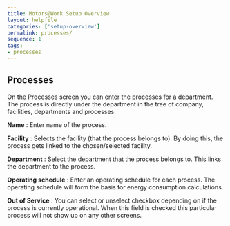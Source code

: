 ```yaml
---
title: Motors@Work Setup Overview
layout: helpfile
categories: ['setup-overview']
permalink: processes/
sequence: 1
tags:
- processes
---
```


## **Processes**

On the Processes screen you can enter the processes for a department. The process is directly under the department in the tree of company, facilities, departments and processes.

**Name** : Enter name of the process.

**Facility** : Selects the facility (that the process belongs to). By doing this, the process gets linked to the chosen/selected facility. 

**Department** : Select the department that the process belongs to. This links the department to the process.

**Operating schedule** : Enter an operating schedule for each process. The operating schedule will form the basis for energy consumption calculations.

**Out of Service** :  You can select or unselect checkbox depending on if the process is currently operational. When this field is checked this particular process will not show up on any other screens.

